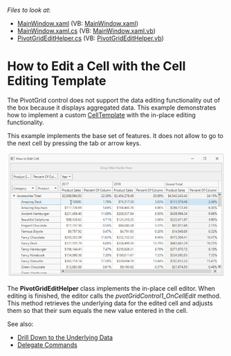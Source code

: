 <!-- default file list -->
*Files to look at*:

* [MainWindow.xaml](./CS/HowToEditCell/MainWindow.xaml) (VB: [MainWindow.xaml](./VB/HowToEditCell/MainWindow.xaml))
* [MainWindow.xaml.cs](./CS/HowToEditCell/MainWindow.xaml.cs) (VB: [MainWindow.xaml.vb](./VB/HowToEditCell/MainWindow.xaml.vb))
* [PivotGridEditHelper.cs](./CS/HowToEditCell/PivotGridEditHelper.cs) (VB: [PivotGridEditHelper.vb](./VB/HowToEditCell/PivotGridEditHelper.vb))
<!-- default file list end -->
# How to Edit a Cell with the Cell Editing Template

The PivotGrid control does not support the data editing functionality out of the box because it displays aggregated data. This example demonstrates how to implement a custom [CellTemplate](https://docs.devexpress.com/WPF/DevExpress.Xpf.PivotGrid.PivotGridField.CellTemplate) with the in-place editing functionality. 

This example implements the base set of features. It does not allow to go to the next cell by pressing the tab or arrow keys.

![screenshot](/images/screenshot.png)

The **PivotGridEditHelper** class implements the in-place cell editor. When editing is finished, the editor calls the _pvotGridControl1_OnCellEdit_ method. This method retrieves the underlying data for the edited cell and adjusts them so that their sum equals the new value entered in the cell.

See also:

* [Drill Down to the Underlying Data](https://docs.devexpress.com/WPF/8056)
* [Delegate Commands](https://docs.devexpress.com/WPF/17353)